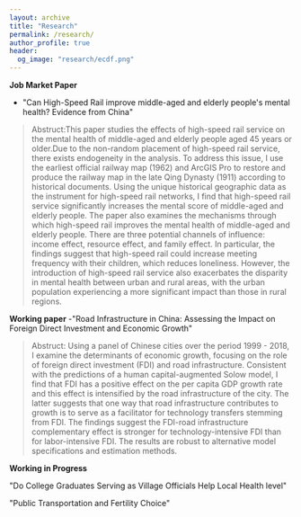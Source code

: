 ```yaml
---
layout: archive
title: "Research"
permalink: /research/
author_profile: true
header:
  og_image: "research/ecdf.png"
---
```


**Job Market Paper**
- "Can High-Speed Rail improve middle-aged and elderly people's mental health? Evidence from China"

> Abstruct:This paper studies the effects of high-speed rail service on the mental health of middle-aged and elderly people aged 45 years or older.Due to the non-random placement of high-speed rail service, there exists endogeneity in the analysis. To address this issue, I use the earliest official railway map (1962) and ArcGIS Pro to restore and produce the railway map in the late Qing Dynasty (1911) according to historical documents. Using the unique historical geographic data as the instrument for high-speed rail networks, I find that high-speed rail service significantly increases the mental score of middle-aged and elderly people. The paper also examines the mechanisms through which high-speed rail improves the mental health of middle-aged and elderly people. There are three potential channels of influence: income effect, resource effect, and family effect. In particular, the findings suggest that high-speed rail could increase meeting frequency with their children, which reduces loneliness. However, the introduction of high-speed rail service also exacerbates the disparity in mental health between urban and rural areas, with the urban population experiencing a more significant impact than those in rural regions.

**Working paper**
-"Road Infrastructure in China: Assessing the Impact on Foreign Direct Investment and Economic Growth"

> Abstruct: Using a panel of Chinese cities over the period 1999 - 2018, I examine the determinants of economic growth, focusing on the role of foreign direct investment (FDI) and road infrastructure. Consistent with the predictions of a human capital-augmented Solow model, I find that FDI has a positive effect on the per capita GDP growth rate and this effect is intensified by the road infrastructure of the city. The latter suggests that one way that road infrastructure contributes to growth is to serve as a facilitator for technology transfers stemming from FDI. The findings suggest the FDI-road infrastructure complementary effect is stronger for technology-intensive FDI than for labor-intensive FDI. The results are robust to alternative model specifications and estimation methods.

**Working in Progress**

"Do College Graduates Serving as Village Officials Help Local Health level"

"Public Transportation and Fertility Choice"